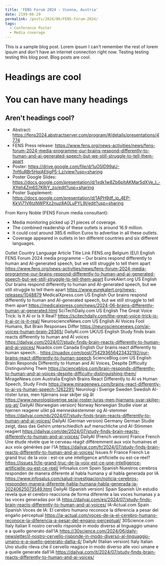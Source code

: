 ```yaml
---
title: 'FENS Forum 2024 - Vienna, Austria'
date: 2199-06-29
permalink: /posts/2024/06/FENS-Forum-2024/
tags:
  - Conference Poster
  - Media coverage
---
```


This is a sample blog post. Lorem ipsum I can't remember the rest of lorem ipsum and don't have an internet connection right now. Testing testing testing this blog post. Blog posts are cool.

Headings are cool
======

You can have many headings
======

Aren't headings cool?
------

* Abstract: https://fens2024.abstractserver.com/program/#/details/presentations/4774 
* FENS Press release: https://www.fens.org/news-activities/news/fens-forum-2024-media-programme-our-brains-respond-differently-to-human-and-ai-generated-speech-but-we-still-struggle-to-tell-them-apart
* Poster: https://drive.google.com/file/d/1uO5ID99aU-7nf6uRBr5HqjAEtigP5-Lz/view?usp=sharing 
* Poster Google Slides: https://docs.google.com/presentation/d/1xdk1w8Zb6pItAKMar5dXVe_I_-XYeh4Zm6S7KRjY_zo/edit?usp=sharing
* Poster Supplement: https://docs.google.com/presentation/d/1APH9df_ip_4EP-KkVj71V6tzNWPXz2nuz8A0LuPYL9I/edit?usp=sharing

From Kerry Noble (FENS Forum media consultant):
* Media monitoring picked up 21 pieces of coverage.
* The combined readership of these outlets is around 16.9 million.
* It could cost around 385.6 million Euros to advertise in all these outlets.
* Coverage appeared in outlets in ten different countries and six different languages.

Outlet
Country
Language
Article Title
Link
FENS.org
Belgium (EU)
English
FENS Forum 2024 media programme – Our brains respond differently to human and AI-generated speech, but we still struggle to tell them apart
https://www.fens.org/news-activities/news/fens-forum-2024-media-programme-our-brains-respond-differently-to-human-and-ai-generated-speech-but-we-still-struggle-to-tell-them-apart
EurekAlert.org
US
English
Our brains respond differently to human and AI-generated speech, but we still struggle to tell them apart
https://www.eurekalert.org/news-releases/1048879
MedicalXpress.com
US
English
Our brains respond differently to human and AI-generated speech, but we still struggle to tell them apart
https://medicalxpress.com/news/2024-06-brains-differently-human-ai-generated.html
SciTechDaily.com
US
English
The Great Voice Trick: Is It AI or Is It Real?
https://scitechdaily.com/the-great-voice-trick-is-it-ai-or-is-it-real/
NeuroscienceNews.com
US
English
AI Voices Fool Humans, But Brain Responses Differ
https://neurosciencenews.com/ai-voices-human-brain-26365/
DailyAI.com
UK/US
English
Study finds brain reacts differently to human and AI voices
https://dailyai.com/2024/07/study-finds-brain-reacts-differently-to-human-and-ai-voices/
Nuadox.com
Canada
English
Our brains react differently to human speech...
https://nuadox.com/post/754293656423432192/our-brains-react-differently-to-human-speech
ScienceBlog.com
US
English
Brain Responds Differently to Human and AI Voices, Despite Difficulty Distinguishing Them
https://scienceblog.com/brain-responds-differently-to-human-and-ai-voices-despite-difficulty-distinguishing-them/
MirageNews.com
Australia
English
Brains React Differently to AI vs Human Speech, Study Finds
https://www.miragenews.com/brains-react-differently-to-ai-vs-human-speech-1262291/
Neurologi i Sverige
Sweden
Swedish
AI-röster luras, men hjärnans svar skiljer sig åt
https://www.neurologiisverige.se/ai-roster-luras-men-hjarnans-svar-skiljer-sig-at/
DailyAI (Norwegian version)
Norway
Norwegian
Studie viser at hjernen reagerer ulikt på menneskestemmer og AI-stemmer
https://dailyai.com/nb/2024/07/study-finds-brain-reacts-differently-to-human-and-ai-voices/
DailyAI (German version)
Germany
German
Studie zeigt, dass das Gehirn unterschiedlich auf menschliche und AI-Stimmen reagiert
https://dailyai.com/de/2024/07/study-finds-brain-reacts-differently-to-human-and-ai-voices/
DailyAI (French version)
France
French
Une étude révèle que le cerveau réagit différemment aux voix humaines et aux voix générées par l'IA
https://dailyai.com/fr/2024/07/study-finds-brain-reacts-differently-to-human-and-ai-voices/
Issues.fr
France
French
Le grand truc de la voix : est-ce une intelligence artificielle ou est-ce réel?
https://issues.fr/le-grand-truc-de-la-voix-est-ce-une-intelligence-artificielle-ou-est-ce-reel/
Infosalus.com
Spain
Spanish
Nuestros cerebros responden de manera diferente al habla humana y al habla generada por IA
https://www.infosalus.com/salud-investigacion/noticia-cerebros-responden-manera-diferente-habla-humana-habla-generada-ia-20240625073549.html
DailyAI (Spanish version)
Spain
Spanish
Un estudio revela que el cerebro reacciona de forma diferente a las voces humanas y a las voces generadas por IA
https://dailyai.com/es/2024/07/study-finds-brain-reacts-differently-to-human-and-ai-voices/
IA-Actual.com
Spain
Spanish
Voces de IA: El cerebro humano reconoce la diferencia a pesar del engaño perceptual
https://ia-actual.com/voces-de-ia-el-cerebro-humano-reconoce-la-diferencia-a-pesar-del-engano-perceptual/
30Science.com
Italy
Italian
Il nostro cervello risponde in modo diverso al linguaggio umano e a quello generato dall'IA
https://30science.com/2024/06/daily-newsletter/il-nostro-cervello-risponde-in-modo-diverso-al-linguaggio-umano-e-a-quello-generato-dallia-4/
DailyAI (Italian version)
Italy
Italian
Uno studio rileva che il cervello reagisce in modo diverso alle voci umane e a quelle generate dall'IA
https://dailyai.com/it/2024/07/study-finds-brain-reacts-differently-to-human-and-ai-voices/





